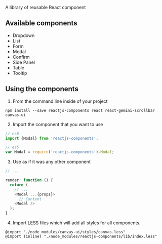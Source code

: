 
A library of reusable React component

## Available components
* Dropdown
* List
* Form
* Modal
* Confirm
* Side Panel
* Table
* Tooltip

## Using the components


1. From the command line inside of your project

  ```
  npm install --save reactjs-components react react-gemini-scrollbar canvas-ui
  ```

2. Import the component that you want to use

  ```js
  // es6
  import {Modal} from 'reactjs-components';

  // es5
  var Modal = require('reactjs-components').Modal;
  ```

3. Use as if it was any other component

  ```js
  // ...

  render: function () {
    return (
      // ...
      <Modal ...{props}>
        // Content
      <Modal />
    );
  }
  ```

4. Import LESS files which will add all styles for all components.

  ```less
  @import "./node_modules/canvas-ui/styles/canvas.less"
  @import (inline) "./node_modules/reactjs-components/lib/index.less"
  ```

